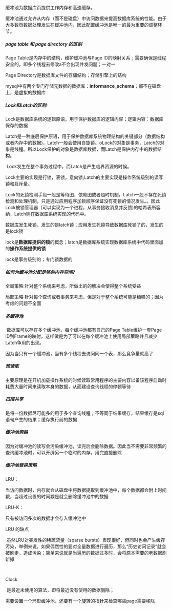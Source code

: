 缓冲池为数据库页提供工作内存和高速缓存。



​	缓冲池通过允许从内存（而不是磁盘）中访问数据来提高数据库系统的性能。由于大多数页数据处理发生在缓冲池内，因此配置缓冲池是唯一的最为重要的调整环节。



##### **page table 和 page directory 的区别**



Page Table是内存中的结构，维护缓冲池与Page lD的映射关系﹔需要确保是线程安全的，即多个线程去修改a不会出现并发问题；一对一



Page Directory是数据库文件的存储结构；存储引擎上的结构



mysql中有两个专门存储元数据的数据库：**informance_schema**；都不在磁盘上，是虚拟的数据库





##### **Lock和Latch的区别:**



​	Lock是数据库系统的逻辑原语，用于保护数据库的逻辑内容；逻辑内容：数据库保存的数据



​	Latch是一种底层保护原语，用于保护数据库系统物理结构的关键部分（数据结构或者内存中的数据)，Latch一般会使用自旋锁。oLock的对象是事务，Latch的对象是线程。所以Lock保护的对象是数据库数据，而Latch是保护内存中的数据结构。



​	Lock发生在整个事务过程中，而Latch是产生临界资源的时候。



​	Lock主要的实现是行锁，表锁，意向锁;Latch的主要实现是操作系统级别的读写锁和互斥量。



​	Lock的死锁检测手段一般是等待图，依赖图或者超时机制，Latch一般不存在死锁检测和处理机制，只是通过应用程序加锁顺序保证没有死锁的情况发生。。因此Lock被锁管理器（可以实现为一个进程，从事务接收消息并反馈)的哈希表所容纳，Latch则在数据库系统实现的代码中。





数据库发生死锁，发生的是latch锁；应用发生死锁导致数据库死锁了的，发生的是lock锁



lock是**数据库提供的锁**的概念；latch是数据库系统实现数据库系统中代码里面加的**操作系统提供的锁**



lock是事务级别的；专门锁数据的



##### **如何为缓冲池分配足够的内存空间?**

全局策略:针对整个系统来考虑，所做出的的解决会使得整个系统受益



局部策略∶针对每个查询或者事务来考虑，但是对于整个系统可能是糟糕的；因为考虑的问题不全面





##### **多缓存池**



​	数据库可以存在多个缓冲池，每个缓冲池都有自己的Page Table维护一套Page lD到Frame的映射。这样做是为了可以在每个缓冲池上使用局部策略并且减少Latch争用的出现。



因为当只有一个缓冲池，当有多个线程去访问同一个表，那么竞争量就高了



##### **预读取**



主要原理是在开机加载操作系统的时候读取常用程序的主要内容以备该程序启动时耗费大量时间来读取本身的数据，从而建设查询线程的停顿等待



##### **扫描共享**



是将一份数据尽可能多的用于多个查询线程；不等同于结果缓存，结果缓存是sql语句产生的结果；缓存执行前的数据



##### **缓冲池旁路**



因为对缓冲池的读写会污染缓冲池，读完后会删除数据。因此当不需要非常频繁的查询缓冲池时，可以开辟另一个临时的内存，用完直接删除



##### 缓冲池替换策略



LRU：

当访问数据时，内存就会从磁盘中将数据提取到缓冲池中，每个数据都会附上时间戳，当超过设置的时间戳是就会删除缓冲池中的数据

LRU-K：

只有被访问多次的数据才会存入缓冲池中



LRU 的缺点

​	虽然LRU对突发性的稀疏流量（sparse bursts）表现很好，但同时也会产生缓存污染，举例来说，如果偶然性的要对全量数据进行遍历，那么“历史访问记录”就会被刷走，造成污染；简单来说就是当遍历的数据过多时，会将原本需要的老数据刷新掉

​	

Clock

​	是最近未使用的算法，即将最近没有使用的数据删除；

​	需要设置一个环形缓冲池，还要有一个旋转的指针来检查哪些page需要移除